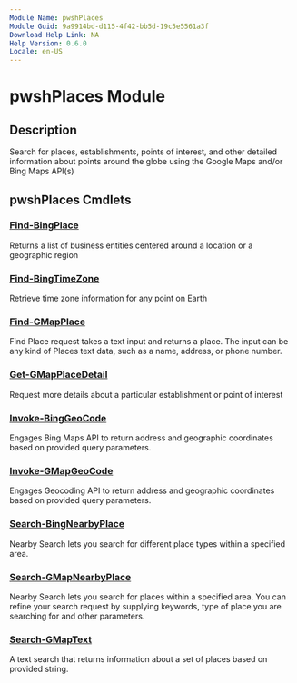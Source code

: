 ```yaml
---
Module Name: pwshPlaces
Module Guid: 9a9914bd-d115-4f42-bb5d-19c5e5561a3f
Download Help Link: NA
Help Version: 0.6.0
Locale: en-US
---
```


# pwshPlaces Module
## Description
Search for places, establishments, points of interest, and other detailed information about points around the globe using the Google Maps and/or Bing Maps API(s)

## pwshPlaces Cmdlets
### [Find-BingPlace](Find-BingPlace.md)
Returns a list of business entities centered around a location or a geographic region

### [Find-BingTimeZone](Find-BingTimeZone.md)
Retrieve time zone information for any point on Earth

### [Find-GMapPlace](Find-GMapPlace.md)
Find Place request takes a text input and returns a place. The input can be any kind of Places text data, such as a name, address, or phone number.

### [Get-GMapPlaceDetail](Get-GMapPlaceDetail.md)
Request more details about a particular establishment or point of interest

### [Invoke-BingGeoCode](Invoke-BingGeoCode.md)
Engages Bing Maps API to return address and geographic coordinates based on provided query parameters.

### [Invoke-GMapGeoCode](Invoke-GMapGeoCode.md)
Engages Geocoding API to return address and geographic coordinates based on provided query parameters.

### [Search-BingNearbyPlace](Search-BingNearbyPlace.md)
Nearby Search lets you search for different place types within a specified area.

### [Search-GMapNearbyPlace](Search-GMapNearbyPlace.md)
Nearby Search lets you search for places within a specified area. You can refine your search request by supplying keywords, type of place you are searching for and other parameters.

### [Search-GMapText](Search-GMapText.md)
A text search that returns information about a set of places based on provided string.


